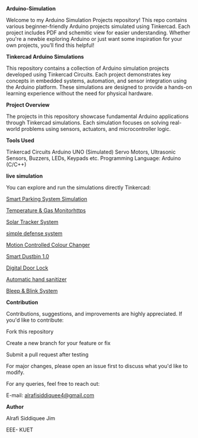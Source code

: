 **Arduino-Simulation**

Welcome to my Arduino Simulation Projects repository! This repo contains various beginner-friendly Arduino projects simulated using Tinkercad. Each project includes PDF and schemitic view  for easier understanding. Whether you're a newbie exploring Arduino or just want some inspiration for your own projects, you’ll find this helpful! 



**Tinkercad Arduino Simulations**


This repository contains a collection of Arduino simulation projects developed using Tinkercad Circuits. Each project demonstrates key concepts in embedded systems, automation, and sensor integration using the Arduino platform. These simulations are designed to provide a hands-on learning experience without the need for physical hardware.






 **Project Overview**
 

The projects in this repository showcase fundamental Arduino applications through Tinkercad simulations. Each simulation focuses on solving real-world problems using sensors, actuators, and microcontroller logic.





**Tools Used**


Tinkercad Circuits 
Arduino UNO (Simulated) 
Servo Motors, Ultrasonic Sensors, Buzzers, LEDs, Keypads etc.
Programming Language: Arduino (C/C++)



**live simulation**

You can explore and run the simulations directly Tinkercad:

[Smart Parking System Simulation](https://www.tinkercad.com/things/79Lfkzno2qV-smart-parking-system-?sharecode=Jvzx1DTHXqLvRw2Bl91V18yALdEEe1nn2LcFng4hkx4)

[Temperature & Gas Monitorhttps](https://www.tinkercad.com/things/fWyvZQL6yRc-temperature-gas-monitor?sharecode=BdYlGXXOwJHCZ4O9yRn5ghKkEOrYcyTJI1DhIdHkHQs)

[Solar Tracker System](https://www.tinkercad.com/things/jhHs6QRxS6g-solar-tracker-system?sharecode=undefined)

[simple defense system](https://www.tinkercad.com/things/1sfrC0s1EgJ-simple-defense-system-?sharecode=2g5GqOZRq5G2dcWHNogB2xRHUO9yMgs9sESTaRzVdSg)

[Motion Controlled Colour Changer](https://www.tinkercad.com/things/7XTqbZumM5a-motion-controlled-colour-changer-?sharecode=HXJEuTrGWtQ-loPuIkIUyepmJ4mq01RQYHXHoCkPPyU)

[Smart Dustbin 1.0](https://www.tinkercad.com/things/7SH1MJaSYX8-smart-dustbin-10-?sharecode=uVWenl_sx1GdO7mD4KokDdZ4QGYoSgyDEYB79hinRVY)

[Digital Door Lock](https://www.tinkercad.com/things/jh3vP2yewmc-digital-door-lock?sharecode=0WP0iohYFjfGzoyFYnsLPgvtR2JgsKH9Zeicz1RUDus)

[Automatic hand sanitizer](https://www.tinkercad.com/things/eI5peitFEhv-automatic-hand-sanitizer?sharecode=ytPTHki9DpRP5rnBpojz8kCiQe8Zge7qypXUk7cz4FU)

[Bleep & Blink System](https://www.tinkercad.com/things/2eYL90LMIOf-bleep-blink-system?sharecode=6JAU7SoAIz9tsbu95c_OBPL-wI6J0tu_S9iIfiQNARY)






**Contribution**


Contributions, suggestions, and improvements are highly appreciated. If you'd like to contribute:

Fork this repository

Create a new branch for your feature or fix

Submit a pull request after testing

For major changes, please open an issue first to discuss what you'd like to modify.

For any queries, feel free to reach out:

E-mail: alrafisiddiquee4@gmail.com 







**Author**

 Alrafi Siddiquee Jim 
 
 EEE- KUET




